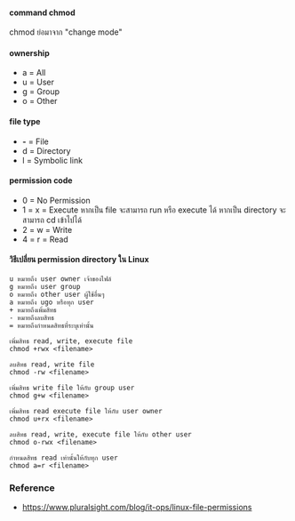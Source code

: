 #### command chmod 

chmod ย่อมาจาก "change mode"

#### ownership

- a = All
- u = User 
- g = Group
- o = Other

#### file type

- <strong>-</strong> = File
- d = Directory
- l = Symbolic link

#### permission code

- 0 = No Permission
- 1 = x = Execute หากเป็น file จะสามารถ run หรือ execute ได้ หากเป็น directory จะสามารถ cd เข้าไปได้
- 2 = w = Write
- 4 = r = Read


#### วิธีเปลี่ยน permission directory ใน Linux

    
    u หมายถึง user owner เจ้าของไฟล์
    g หมายถึง user group
    o หมายถึง other user ผู้ใช้อื่นๆ
    a หมายถึง ugo หรือทุก user
    + หมายถึงเพิ่มสิทธ
    - หมายถึงลบสิทธ
    = หมายถึงกำหนดสิทธที่ระบุเท่านั้น 
    
    เพิ่มสิทธ read, write, execute file
    chmod +rwx <filename>
  
    ลบสิทธ read, write file
    chmod -rw <filename>
  
    เพิ่มสิทธ write file ให้กับ group user 
    chmod g+w <filename>
    
    เพิ่มสิทธ read execute file ให้กับ user owner 
    chmod u+rx <filename>
    
    ลบสิทธ read, write, execute file ให้กับ other user
    chmod o-rwx <filename>
  
    กำหนดสิทธ read เท่านั้นให้กับทุก user
    chmod a=r <filename>
  
### Reference

- https://www.pluralsight.com/blog/it-ops/linux-file-permissions
